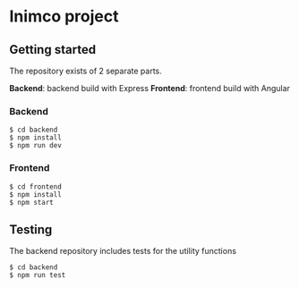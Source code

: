 # Inimco project

## Getting started

The repository exists of 2 separate parts.

**Backend**: backend build with Express
**Frontend**: frontend build with Angular

### Backend

```
$ cd backend
$ npm install
$ npm run dev
```

### Frontend

```
$ cd frontend
$ npm install
$ npm start
```

## Testing

The backend repository includes tests for the utility functions

```
$ cd backend
$ npm run test
```
